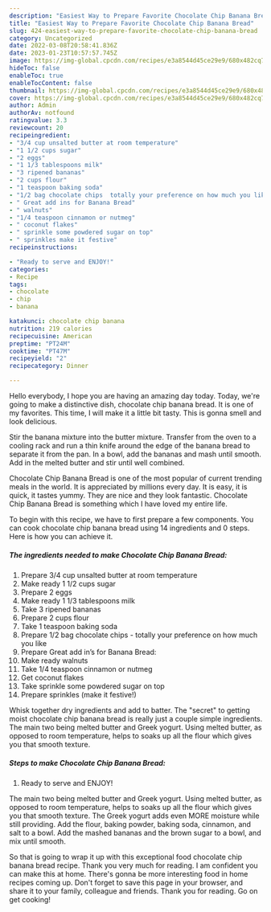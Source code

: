 ```yaml
---
description: "Easiest Way to Prepare Favorite Chocolate Chip Banana Bread"
title: "Easiest Way to Prepare Favorite Chocolate Chip Banana Bread"
slug: 424-easiest-way-to-prepare-favorite-chocolate-chip-banana-bread
category: Uncategorized
date: 2022-03-08T20:58:41.836Z
date: 2023-01-23T10:57:57.745Z
image: https://img-global.cpcdn.com/recipes/e3a8544d45ce29e9/680x482cq70/chocolate-chip-banana-bread-recipe-main-photo.jpg
hideToc: false
enableToc: true
enableTocContent: false
thumbnail: https://img-global.cpcdn.com/recipes/e3a8544d45ce29e9/680x482cq70/chocolate-chip-banana-bread-recipe-main-photo.jpg
cover: https://img-global.cpcdn.com/recipes/e3a8544d45ce29e9/680x482cq70/chocolate-chip-banana-bread-recipe-main-photo.jpg
author: Admin
authorAv: notfound
ratingvalue: 3.3
reviewcount: 20
recipeingredient:
- "3/4 cup unsalted butter at room temperature"
- "1 1/2 cups sugar"
- "2 eggs"
- "1 1/3 tablespoons milk"
- "3 ripened bananas"
- "2 cups flour"
- "1 teaspoon baking soda"
- "1/2 bag chocolate chips  totally your preference on how much you like"
- " Great add ins for Banana Bread"
- " walnuts"
- "1/4 teaspoon cinnamon or nutmeg"
- " coconut flakes"
- " sprinkle some powdered sugar on top"
- " sprinkles make it festive"
recipeinstructions:

- "Ready to serve and ENJOY!"
categories:
- Recipe
tags:
- chocolate
- chip
- banana

katakunci: chocolate chip banana 
nutrition: 219 calories
recipecuisine: American
preptime: "PT24M"
cooktime: "PT47M"
recipeyield: "2"
recipecategory: Dinner

---
```



Hello everybody, I hope you are having an amazing day today. Today, we're going to make a distinctive dish, chocolate chip banana bread. It is one of my favorites. This time, I will make it a little bit tasty. This is gonna smell and look delicious.

Stir the banana mixture into the butter mixture. Transfer from the oven to a cooling rack and run a thin knife around the edge of the banana bread to separate it from the pan. In a bowl, add the bananas and mash until smooth. Add in the melted butter and stir until well combined.

Chocolate Chip Banana Bread is one of the most popular of current trending meals in the world. It is appreciated by millions every day. It is easy, it is quick, it tastes yummy. They are nice and they look fantastic. Chocolate Chip Banana Bread is something which I have loved my entire life.


To begin with this recipe, we have to first prepare a few components. You can cook chocolate chip banana bread using 14 ingredients and 0 steps. Here is how you can achieve it.

<!--inarticleads1-->

##### The ingredients needed to make Chocolate Chip Banana Bread:

1. Prepare 3/4 cup unsalted butter at room temperature
1. Make ready 1 1/2 cups sugar
1. Prepare 2 eggs
1. Make ready 1 1/3 tablespoons milk
1. Take 3 ripened bananas
1. Prepare 2 cups flour
1. Take 1 teaspoon baking soda
1. Prepare 1/2 bag chocolate chips - totally your preference on how much you like
1. Prepare  Great add in’s for Banana Bread:
1. Make ready  walnuts
1. Take 1/4 teaspoon cinnamon or nutmeg
1. Get  coconut flakes
1. Take  sprinkle some powdered sugar on top
1. Prepare  sprinkles (make it festive!)


Whisk together dry ingredients and add to batter. The &#34;secret&#34; to getting moist chocolate chip banana bread is really just a couple simple ingredients. The main two being melted butter and Greek yogurt. Using melted butter, as opposed to room temperature, helps to soaks up all the flour which gives you that smooth texture. 

<!--inarticleads2-->

##### Steps to make Chocolate Chip Banana Bread:


1. Ready to serve and ENJOY!

The main two being melted butter and Greek yogurt. Using melted butter, as opposed to room temperature, helps to soaks up all the flour which gives you that smooth texture. The Greek yogurt adds even MORE moisture while still providing. Add the flour, baking powder, baking soda, cinnamon, and salt to a bowl. Add the mashed bananas and the brown sugar to a bowl, and mix until smooth. 

So that is going to wrap it up with this exceptional food chocolate chip banana bread recipe. Thank you very much for reading. I am confident you can make this at home. There's gonna be more interesting food in home recipes coming up. Don't forget to save this page in your browser, and share it to your family, colleague and friends. Thank you for reading. Go on get cooking!
